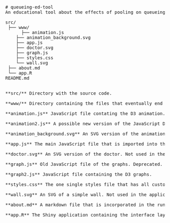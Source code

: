 <pre>
# queueing-ed-tool
An educational tool about the effects of pooling on queueing systems for healthcare management.

src/  
 ├── www/  
      ├── animation.js  
    ├── animation_background.svg  
    ├── app.js  
    ├── doctor.svg  
    ├── graph.js  
    ├── styles.css  
    └── wall.svg  
 ├── about.md  
 └── app.R  
README.md  


**src/** Directory with the source code.

**www/** Directory containing the files that eventually end up in the users browser

**animation.js** JavaScript file contating the D3 animation.

**animation2.js** A possible new version of the JavaScript D3 animation in an idempotent style. Not in use yet.

**animation_background.svg** An SVG version of the animation background unpooled system. Not used in the application anymore.

**app.js** The main JavaScript file that is imported into the Shiny application and that handles all other JS files.

**doctor.svg** An SVG version of the doctor. Not used in the application.

**graph.js** Old JavaScript file of the graphs. Deprecated.

**graph2.js** JavaScript file containing the D3 graphs. 

**styles.css** The one single styles file that has all customs styles.

**wall.svg** An SVG of a simple wall. Not used in the application.

**about.md** A markdown file that is incorporated in the running app as a tab containing about information.

**app.R** The Shiny application containing the interface layout and simulation model.
</pre>